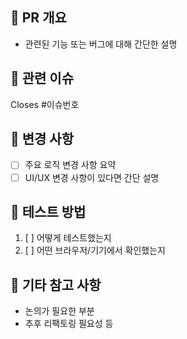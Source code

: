 ## 🔀 PR 개요
- 관련된 기능 또는 버그에 대해 간단한 설명

## 📝 관련 이슈
Closes #이슈번호

## 📌 변경 사항
- [ ] 주요 로직 변경 사항 요약
- [ ] UI/UX 변경 사항이 있다면 간단 설명

## 🧪 테스트 방법
1. [ ] 어떻게 테스트했는지
2. [ ] 어떤 브라우저/기기에서 확인했는지

## 💬 기타 참고 사항
- 논의가 필요한 부분
- 추후 리팩토링 필요성 등